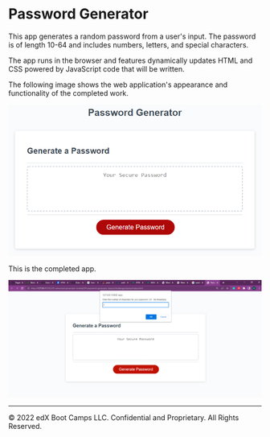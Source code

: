 # Password Generator

This app generates a random password from a user's input. The password is of length 10-64 and includes numbers, letters, and special characters.

The app  runs in the browser  and features dynamically updates HTML and CSS powered by JavaScript code that will be written.

The following image shows the web application's appearance and functionality of the completed work.


![password generator demo](./assets/05-javascript-challenge-demo.png)


This is the completed app.

![1673627762690](image/README/1673627762690.png)

---

© 2022 edX Boot Camps LLC. Confidential and Proprietary. All Rights Reserved.
